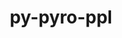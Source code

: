 ---
title: "py-pyro-ppl"
layout: cache
categories: [package, develop-2024-12-15]
meta: {"versions": ["1.8.4"], "compilers": ["gcc@=13.2.0"], "oss": ["ubuntu24.04"], "platforms": ["linux"], "targets": ["aarch64", "x86_64_v3"], "stacks": ["ml-linux-aarch64-cpu", "ml-linux-aarch64-cuda", "ml-linux-x86_64-cpu", "ml-linux-x86_64-cuda", "root"], "num_specs": 4, "num_specs_by_stack": {"root": 4, "ml-linux-aarch64-cpu": 1, "ml-linux-aarch64-cuda": 1, "ml-linux-x86_64-cuda": 1, "ml-linux-x86_64-cpu": 1}}
spec_details: [{"hash": "3n2xnhfd3fkf5v7vf7c6e7jtwdhhc2e7", "compiler": "gcc@=13.2.0", "versions": ["1.8.4"], "os": "ubuntu24.04", "platform": "linux", "target": "aarch64", "variants": ["build_system=python_pip"], "stacks": ["root", "ml-linux-aarch64-cpu"], "size": "-", "tarball": "https://binaries.spack.io/develop-2024-12-15/build_cache/linux-ubuntu24.04-aarch64/gcc-13.2.0/py-pyro-ppl-1.8.4/linux-ubuntu24.04-aarch64-gcc-13.2.0-py-pyro-ppl-1.8.4-3n2xnhfd3fkf5v7vf7c6e7jtwdhhc2e7.spack"}, {"hash": "4wvowgmi7n54awnho7jh7zg4h23rpc2d", "compiler": "gcc@=13.2.0", "versions": ["1.8.4"], "os": "ubuntu24.04", "platform": "linux", "target": "aarch64", "variants": ["build_system=python_pip"], "stacks": ["root", "ml-linux-aarch64-cuda"], "size": "-", "tarball": "https://binaries.spack.io/develop-2024-12-15/build_cache/linux-ubuntu24.04-aarch64/gcc-13.2.0/py-pyro-ppl-1.8.4/linux-ubuntu24.04-aarch64-gcc-13.2.0-py-pyro-ppl-1.8.4-4wvowgmi7n54awnho7jh7zg4h23rpc2d.spack"}, {"hash": "hfypcpdktbt5isizpfparg34nenknvaz", "compiler": "gcc@=13.2.0", "versions": ["1.8.4"], "os": "ubuntu24.04", "platform": "linux", "target": "x86_64_v3", "variants": ["build_system=python_pip"], "stacks": ["root", "ml-linux-x86_64-cuda"], "size": "-", "tarball": "https://binaries.spack.io/develop-2024-12-15/build_cache/linux-ubuntu24.04-x86_64_v3/gcc-13.2.0/py-pyro-ppl-1.8.4/linux-ubuntu24.04-x86_64_v3-gcc-13.2.0-py-pyro-ppl-1.8.4-hfypcpdktbt5isizpfparg34nenknvaz.spack"}, {"hash": "rlpyk7e5nahlnqxtteybplolkqdimmo6", "compiler": "gcc@=13.2.0", "versions": ["1.8.4"], "os": "ubuntu24.04", "platform": "linux", "target": "x86_64_v3", "variants": ["build_system=python_pip"], "stacks": ["ml-linux-x86_64-cpu", "root"], "size": "-", "tarball": "https://binaries.spack.io/develop-2024-12-15/build_cache/linux-ubuntu24.04-x86_64_v3/gcc-13.2.0/py-pyro-ppl-1.8.4/linux-ubuntu24.04-x86_64_v3-gcc-13.2.0-py-pyro-ppl-1.8.4-rlpyk7e5nahlnqxtteybplolkqdimmo6.spack"}]
---